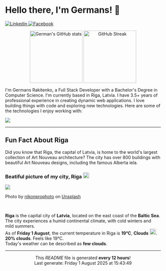 <h1>Hello there, I'm Germans! 👋</h1>

<p align="left">
    <a href="https://www.linkedin.com/in/germans-rakitenko/">
        <img src="https://img.shields.io/badge/-Linkedin-000?&logo=Linkedin" alt="Linkedin"/>
    </a>
    <a href="https://www.facebook.com/germans.rakitenko">
        <img src="https://img.shields.io/badge/-Facebook-000?&logo=Facebook" alt="Facebook"/>
    </a>
</p>

<p align="middle" >
    <img align="top" alt="German's GitHub stats" src="https://github-readme-stats.vercel.app/api?username=rakitenkogermans&show_icons=true" height="170px" />
    <img align="top" alt="GitHub Streak" src="https://streak-stats.demolab.com?user=rakitenkogermans&date_format=M%20j%5B%2C%20Y%5D" height="170px" />
</p>

<p>
    I'm Germans Rakitenko, a Full Stack Developer with a Bachelor's Degree in Computer Science. I'm currently based in Riga, Latvia. I have 3.5+ years of professional experience in creating dynamic web applications. I love building things with code and exploring new technologies. Here are some of the technologies I enjoy working with:
</p>


<p align="left">
    <a href="https://skillicons.dev">
        <img src="https://skillicons.dev/icons?i=js,ts,react,next,redux,scss,materialui,tailwind,nodejs,express,jest,mongodb,mysql,babel,webpack,linux,nginx,git,github" />
    </a>
</p>

------------

<h2>Fun Fact About Riga</h2>

<p>
    Did you know that Riga, the capital of Latvia, is home to the world's largest collection of Art Nouveau architecture? The city has over 800 buildings with beautiful Art Nouveau designs, including the famous Alberta iela.
</p>

<h3>Beatiful picture of my city, Riga <img src="https://cdn-icons-png.flaticon.com/512/317/317225.png" width="20px"></h3>

<img src="https://images.unsplash.com/photo-1694369338040-d53f2ddadbac?crop=entropy&cs=tinysrgb&fit=max&fm=jpg&ixid=M3w0MTI1MjZ8MHwxfHNlYXJjaHwxMHx8cmlnYXxlbnwwfHx8fDE3NTQwNTIyMjl8MA&ixlib=rb-4.1.0&q=80&w=400"/>

<p>Photo by <a href="https://unsplash.com/@nikonprophoto">nikonprophoto</a> on <a href="https://unsplash.com/">Unsplash</a></p>
<br/>

<p>
    <b>Riga</b> is the capital city of <b>Latvia</b>, located on the east coast of the <b>Baltic Sea</b>. The city experiences a humid continental climate, with cold winters and mild summers.
    <br/>
    As of <b>Friday 1 August</b>, the current temperature in Riga is <b>19°C</b>, <b>Clouds</b> <img src="https://openweathermap.org/img/wn/02d@2x.png" height="20px">.
    <br/>
    <b>20% clouds</b>. Feels like 19°C.
    <br/>
    Today's weather can be described as <b>few clouds</b>.
</p>

------------
<p align="center">This <i>README</i> file is generated <b>every 12 hours</b>!<br/>Last generate: Friday 1 August 2025 at 15:43:49<br /></p>
